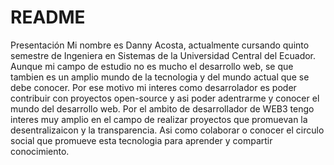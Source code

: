 # README
Presentación
Mi nombre es Danny Acosta, actualmente cursando quinto semestre de Ingeniera en Sistemas
de la Universidad Central del Ecuador. 
Aunque mi campo de estudio no es mucho el desarrollo web, se que tambien es un amplio mundo de la 
tecnologia y del mundo actual que se debe conocer.
Por ese motivo mi interes como desarrolador es poder contribuir con proyectos open-source y asi poder 
adentrarme y conocer el mundo del desarrollo web.
Por el ambito de desarrollador de WEB3 tengo interes muy amplio en el campo de realizar proyectos que 
promuevan la desentralizaicon y la transparencia. Asi como colaborar o conocer el circulo social que 
promueve esta tecnologia para aprender y compartir conocimiento.
